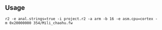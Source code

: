 Usage
-----

	r2 -e anal.strings=true -i project.r2 -a arm -b 16 -e asm.cpu=cortex -m 0x20000000 354/Mili_chaohu.fw
